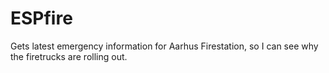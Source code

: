 # ESPfire
Gets latest emergency information for Aarhus Firestation, so I can see why the firetrucks are rolling out.
